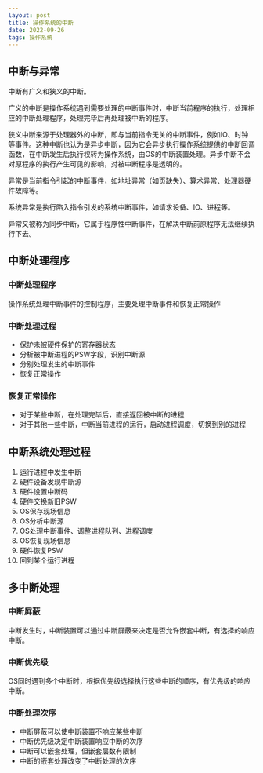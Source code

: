 ```yaml
---
layout: post
title: 操作系统的中断
date: 2022-09-26
tags: 操作系统
---
```


## 中断与异常

中断有广义和狭义的中断。

广义的中断是操作系统遇到需要处理的中断事件时，中断当前程序的执行，处理相应的中断处理程序，处理完毕后再处理被中断的程序。

狭义中断来源于处理器外的中断，即与当前指令无关的中断事件，例如IO、时钟等事件。这种中断也认为是异步中断，因为它会异步执行操作系统提供的中断回调函数，在中断发生后执行权转为操作系统，由OS的中断装置处理。异步中断不会对原程序的执行产生可见的影响，对被中断程序是透明的。

异常是当前指令引起的中断事件，如地址异常（如页缺失）、算术异常、处理器硬件故障等。

系统异常是执行陷入指令引发的系统中断事件，如请求设备、IO、进程等。

异常又被称为同步中断，它属于程序性中断事件，在解决中断前原程序无法继续执行下去。

## 中断处理程序

### 中断处理程序

操作系统处理中断事件的控制程序，主要处理中断事件和恢复正常操作

### 中断处理过程

- 保护未被硬件保护的寄存器状态
- 分析被中断进程的PSW字段，识别中断源
- 分别处理发生的中断事件
- 恢复正常操作

### 恢复正常操作

- 对于某些中断，在处理完毕后，直接返回被中断的进程
- 对于其他一些中断，中断当前进程的运行，启动进程调度，切换到别的进程

## 中断系统处理过程

1. 运行进程中发生中断
2. 硬件设备发现中断源
3. 硬件设置中断码
4. 硬件交换新旧PSW
5. OS保存现场信息
6. OS分析中断源
7. OS处理中断事件、调整进程队列、进程调度
8. OS恢复现场信息
9. 硬件恢复PSW
10. 回到某个运行进程

## 多中断处理

### 中断屏蔽

中断发生时，中断装置可以通过中断屏蔽来决定是否允许嵌套中断，有选择的响应中断。

### 中断优先级

OS同时遇到多个中断时，根据优先级选择执行这些中断的顺序，有优先级的响应中断。

### 中断处理次序

- 中断屏蔽可以使中断装置不响应某些中断
- 中断优先级决定中断装置响应中断的次序
- 中断可以嵌套处理，但嵌套层数有限制
- 中断的嵌套处理改变了中断处理的次序